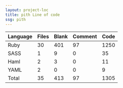 ```yaml
---
layout: project-loc
title: pith Line of code
ssg: pith
---
```

<div class="table-responsive">
<table class="table">
<thead><tr>
<th>Language</th>
<th>Files</th>
<th>Blank</th>
<th>Comment</th>
<th>Code</th>
</tr></thead><tbody>
<tr><td>Ruby</td><td> 30</td><td> 401</td><td> 97</td><td> 1250</td></tr>
<tr><td>SASS</td><td> 1</td><td> 9</td><td> 0</td><td> 35</td></tr>
<tr><td>Haml</td><td> 2</td><td> 3</td><td> 0</td><td> 11</td></tr>
<tr><td>YAML</td><td> 2</td><td> 0</td><td> 0</td><td> 9</td></tr>
<tr><td>Total</td><td>35</td><td>413</td><td>97</td><td>1305</td></tr>
</tbody></table></div>
